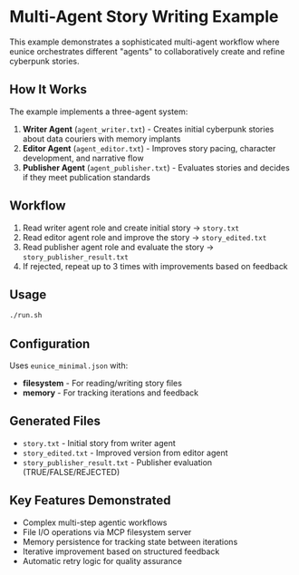 # Multi-Agent Story Writing Example

This example demonstrates a sophisticated multi-agent workflow where eunice orchestrates different "agents" to collaboratively create and refine cyberpunk stories.

## How It Works

The example implements a three-agent system:

1. **Writer Agent** (`agent_writer.txt`) - Creates initial cyberpunk stories about data couriers with memory implants
2. **Editor Agent** (`agent_editor.txt`) - Improves story pacing, character development, and narrative flow
3. **Publisher Agent** (`agent_publisher.txt`) - Evaluates stories and decides if they meet publication standards

## Workflow

1. Read writer agent role and create initial story → `story.txt`
2. Read editor agent role and improve the story → `story_edited.txt`
3. Read publisher agent role and evaluate the story → `story_publisher_result.txt`
4. If rejected, repeat up to 3 times with improvements based on feedback

## Usage

```bash
./run.sh
```

## Configuration

Uses `eunice_minimal.json` with:
- **filesystem** - For reading/writing story files
- **memory** - For tracking iterations and feedback

## Generated Files

- `story.txt` - Initial story from writer agent
- `story_edited.txt` - Improved version from editor agent
- `story_publisher_result.txt` - Publisher evaluation (TRUE/FALSE/REJECTED)

## Key Features Demonstrated

- Complex multi-step agentic workflows
- File I/O operations via MCP filesystem server
- Memory persistence for tracking state between iterations
- Iterative improvement based on structured feedback
- Automatic retry logic for quality assurance